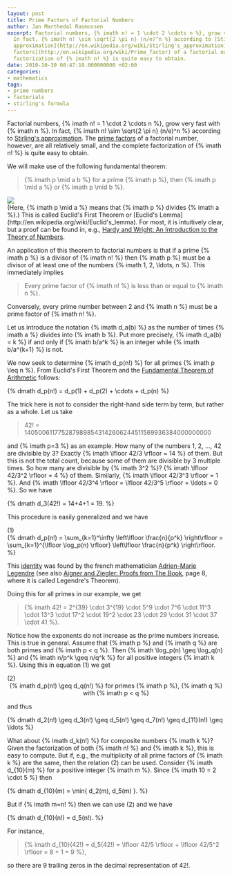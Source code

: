 ```yaml
---
layout: post
title: Prime Factors of Factorial Numbers
author: Jan Marthedal Rasmussen
excerpt: Factorial numbers, {% imath n! = 1 \cdot 2 \cdots n %}, grow very fast with {% imath n %}.
  In fact, {% imath n! \sim \sqrt{2 \pi n} (n/e)^n %} according to [Stirling's
  approximation](http://en.wikipedia.org/wiki/Stirling's_approximation). The [prime
  factors](http://en.wikipedia.org/wiki/Prime_factor) of a factorial number, however, are all relatively small, and the complete
  factorization of {% imath n! %} is quite easy to obtain.
date: 2010-10-30 08:47:19.000000000 +02:00
categories:
- mathematics
tags:
- prime numbers
- factorials
- stirling's formula
---
```


Factorial numbers, {% imath n! = 1 \cdot 2 \cdots n %}, grow very fast with {% imath n %}. In fact, {% imath n! \sim \sqrt{2 \pi n} (n/e)^n %} according to [Stirling's approximation](http://en.wikipedia.org/wiki/Stirling's_approximation). The [prime factors](http://en.wikipedia.org/wiki/Prime_factor) of a factorial number, however, are all relatively small, and the complete factorization of {% imath n! %} is quite easy to obtain.<span></span>

We will make use of the following fundamental theorem:

> {% imath p \mid a b %} for a prime {% imath p %}, then {% imath p \mid a %} or {% imath p \mid b %}.

<div class="pull-right"><a href="{% amazon hardy-wright %}"><img src="{% bookcover hardy-wright %}" /></a></div>
(Here, {% imath p \mid a %} means that {% imath p %} divides {% imath a %}.) This is called Euclid's First Theorem or [Euclid's Lemma](http://en.wikipedia.org/wiki/Euclid's_lemma). For most, it is intuitively clear, but a proof can be found in, e.g., <a href="{% amazon hardy-wright %}">Hardy and Wright: An Introduction to the Theory of Numbers</a>.

An application of this theorem to factorial numbers is that if a prime {% imath p %} is a divisor of {% imath n! %} then {% imath p %} must be a divisor of at least one of the numbers {% imath 1, 2, \ldots, n %}. This immediately implies

> Every prime factor of {% imath n! %} is less than or equal to {% imath n %}.

Conversely, every prime number between 2 and {% imath n %} must be a prime factor of {% imath n! %}.

Let us introduce the notation {% imath d_a(b) %} as the number of times {% imath a %} divides into {% imath b %}. Put more precisely, {% imath d_a(b) = k %} if and only if {% imath b/a^k %} is an integer while {% imath b/a^{k+1} %} is not.

We now seek to determine {% imath d_p(n!) %} for all primes {% imath p \leq n %}. From Euclid's First Theorem and the [Fundamental Theorem of Arithmetic](http://en.wikipedia.org/wiki/Fundamental_theorem_of_arithmetic) follows:

{% dmath d_p(n!) = d_p(1) + d_p(2) + \cdots + d_p(n) %}

The trick here is not to consider the right-hand side term by term, but rather as a whole. Let us take

> 42! = 1405006117752879898543142606244511569936384000000000

and {% imath p=3 %} as an example. How many of the numbers 1, 2, &#8230;, 42 are divisible by 3? Exactly {% imath \lfloor 42/3 \rfloor = 14 %} of them. But this is not the total count, because some of them are divisible by 3 multiple times. So how many are divisible by {% imath 3^2 %}? {% imath \lfloor 42/3^2 \rfloor = 4 %} of them. Similarly, {% imath \lfloor 42/3^3 \rfloor = 1 %}. And {% imath \lfloor 42/3^4 \rfloor = \lfloor 42/3^5 \rfloor = \ldots = 0 %}. So we have

{% dmath d_3(42!) = 14+4+1 = 19. %}

This procedure is easily generalized and we have

<div class="pull-right">(1)</div>
{% dmath d_p(n!) = \sum_{k=1}^\infty \left\lfloor \frac{n}{p^k} \right\rfloor = \sum_{k=1}^{\lfloor \log_p(n) \rfloor} \left\lfloor \frac{n}{p^k} \right\rfloor. %}

This [identity](http://en.wikipedia.org/wiki/Factorial#Number_theory) was found by the french mathematician [Adrien-Marie Legendre](http://en.wikipedia.org/wiki/Adrien-Marie_Legendre) (see also <a href="{% amazon proofsbook %}">Aigner and Ziegler: Proofs from The Book</a>, page 8, where it is called Legendre's Theorem).

Doing this for all primes in our example, we get

> {% imath 42! = 2^{39} \cdot 3^{19} \cdot 5^9 \cdot 7^6 \cdot 11^3 \cdot 13^3 \cdot 17^2 \cdot 19^2 \cdot 23 \cdot 29 \cdot 31 \cdot 37 \cdot 41 %}.

Notice how the exponents do not increase as the prime numbers increase. This is true in general. Assume that {% imath p %} and {% imath q %} are both primes and {% imath p < q %}. Then {% imath \log_p(n) \geq \log_q(n) %} and {% imath n/p^k \geq n/q^k %} for all positive integers {% imath k %}. Using this in equation&nbsp;(1) we get

<div class="pull-right">(2)</div>
<div style="text-align: center;">
{% imath d_p(n!) \geq d_q(n!) %} for primes {% imath p %}, {% imath q %} with {% imath p < q %}
</div>

and thus

{% dmath d_2(n!) \geq d_3(n!) \geq d_5(n!) \geq d_7(n!) \geq d_{11}(n!) \geq \ldots %}

What about {% imath d_k(n!) %} for composite numbers {% imath k %}? Given the factorization of both {% imath n! %} and {% imath k %}, this is easy to compute. But if, e.g., the multiplicity of all prime factors of {% imath k %} are the same, then the relation&nbsp;(2) can be used. Consider {% imath d_{10}(m) %} for a positive integer {% imath m %}. Since {% imath 10 = 2 \cdot 5 %} then

{% dmath d_{10}(m) = \min\{ d_2(m), d_5(m) \}. %}

But if {% imath m=n! %} then we can use&nbsp;(2) and we have

{% dmath d_{10}(n!) = d_5(n!). %}

For instance,

> {% imath d_{10}(42!) = d_5(42!) = \lfloor 42/5 \rfloor + \lfloor 42/5^2 \rfloor = 8 + 1 = 9 %},

so there are 9 trailing zeros in the decimal representation of 42!.


